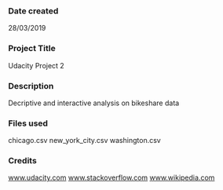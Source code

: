### Date created
28/03/2019

### Project Title
Udacity Project 2

### Description
Decriptive and interactive analysis on bikeshare data

### Files used
chicago.csv
new_york_city.csv
washington.csv

### Credits
www.udacity.com
www.stackoverflow.com
www.wikipedia.com


